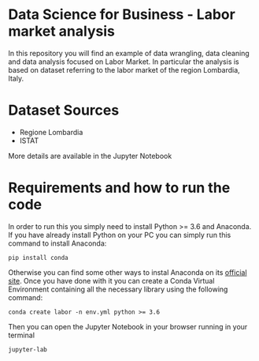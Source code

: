 # Data Science for Business - Labor market analysis

In this repository you will find an example of data wrangling, data cleaning and data analysis focused on Labor Market. 
In particular the analysis is based on dataset referring to the labor market of the region Lombardia, Italy.

# Dataset Sources
- Regione Lombardia
- ISTAT

More details are available in the Jupyter Notebook

# Requirements and how to run the code
In order to run this you simply need to install Python >= 3.6 and Anaconda. If you have already install Python on your PC you can simply run this command to install Anaconda:
    
    pip install conda

Otherwise you can find some other ways to instal Anaconda on its [official site](https://anaconda.com/). 
Once you have done with it you can create a Conda Virtual Environment containing all the necessary library using the following command:

    conda create labor -n env.yml python >= 3.6

Then you can open the Jupyter Notebook in your browser running in your terminal

    jupyter-lab

